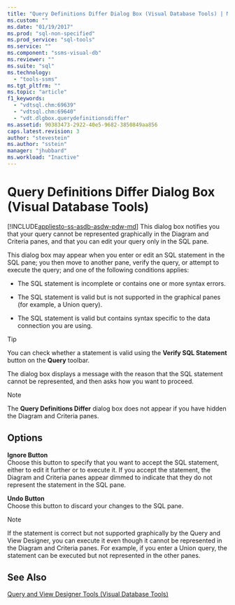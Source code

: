 ```yaml
---
title: "Query Definitions Differ Dialog Box (Visual Database Tools) | Microsoft Docs"
ms.custom: ""
ms.date: "01/19/2017"
ms.prod: "sql-non-specified"
ms.prod_service: "sql-tools"
ms.service: ""
ms.component: "ssms-visual-db"
ms.reviewer: ""
ms.suite: "sql"
ms.technology: 
  - "tools-ssms"
ms.tgt_pltfrm: ""
ms.topic: "article"
f1_keywords: 
  - "vdtsql.chm:69639"
  - "vdtsql.chm:69640"
  - "vdt.dlgbox.querydefinitionsdiffer"
ms.assetid: 90383473-2922-40e5-9682-3850849aa856
caps.latest.revision: 3
author: "stevestein"
ms.author: "sstein"
manager: "jhubbard"
ms.workload: "Inactive"
---
```

# Query Definitions Differ Dialog Box (Visual Database Tools)
[!INCLUDE[appliesto-ss-asdb-asdw-pdw-md](../../includes/appliesto-ss-asdb-asdw-pdw-md.md)]
This dialog box notifies you that your query cannot be represented graphically in the Diagram and Criteria panes, and that you can edit your query only in the SQL pane.  
  
This dialog box may appear when you enter or edit an SQL statement in the SQL pane; you then move to another pane, verify the query, or attempt to execute the query; and one of the following conditions applies:  
  
-   The SQL statement is incomplete or contains one or more syntax errors.  
  
-   The SQL statement is valid but is not supported in the graphical panes (for example, a Union query).  
  
-   The SQL statement is valid but contains syntax specific to the data connection you are using.  
  
> [!TIP]  
> You can check whether a statement is valid using the **Verify SQL Statement** button on the **Query** toolbar.  
  
The dialog box displays a message with the reason that the SQL statement cannot be represented, and then asks how you want to proceed.  
  
> [!NOTE]  
> The **Query Definitions Differ** dialog box does not appear if you have hidden the Diagram and Criteria panes.  
  
## Options  
**Ignore Button**  
Choose this button to specify that you want to accept the SQL statement, either to edit it further or to execute it. If you accept the statement, the Diagram and Criteria panes appear dimmed to indicate that they do not represent the statement in the SQL pane.  
  
**Undo Button**  
Choose this button to discard your changes to the SQL pane.  
  
> [!NOTE]  
> If the statement is correct but not supported graphically by the Query and View Designer, you can execute it even though it cannot be represented in the Diagram and Criteria panes. For example, if you enter a Union query, the statement can be executed but not represented in the other panes.  
  
## See Also  
[Query and View Designer Tools &#40;Visual Database Tools&#41;](../../ssms/visual-db-tools/query-and-view-designer-tools-visual-database-tools.md)  
  
